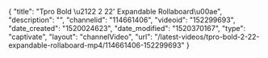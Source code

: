 {
    "title": "Tpro Bold \u2122 2 22' Expandable Rollaboard\u00ae",
    "description": "",
    "channelid": "114661406",
    "videoid": "152299693",
    "date_created": "1520024623",
    "date_modified": "1520370167",
    "type": "captivate",
    "layout": "channelVideo",
    "url": "\/latest-videos\/tpro-bold-2-22-expandable-rollaboard-mp4\/114661406-152299693"
}